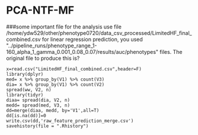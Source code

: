 # PCA-NTF-MF
###some important file for the analysis 
use file /home/ydw529/other/phenotype0720/data_csv_processed/LimitedHF_final_combined.csv
for linear regression prediction, you used "../pipeline_runs/phenotype_range_1-160_alpha_1_gamma_0.001_0.08_0.07/results/auc/phenotypes" files. The original file to produce this is?
```
x=read.csv("LimitedHF_final_combined.csv",header=F)
library(dplyr)
med= x %>% group_by(V1) %>% count(V3)
dia= x %>% group_by(V1) %>% count(V2)
spread(ww, V2, n)
library(tidyr)
diaa= spread(dia, V2, n)
medd= spread(med, V3, n)
dd=merge(diaa, medd, by='V1',all=T)
dd[is.na(dd)]=0
write.csv(dd,'raw_feature_prediction_merge.csv')
savehistory(file = ".Rhistory")
```
